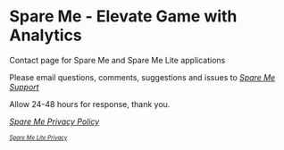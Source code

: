 # Spare Me - Elevate Game with Analytics

Contact page for Spare Me and Spare Me Lite applications

Please email questions, comments, suggestions and issues to <a href="mailto:SpareMeService@gmail.com"><i>Spare Me Support</i></a>

Allow 24-48 hours for response, thank you.

<p style="font-size:14px; "><a href="https://tsass123.github.io/spareme/smprivacy.html"><i>Spare Me Privacy Policy</i></a></p>

<p style="font-size:10px; "> <a href="https://tsass123.github.io/spareme/privacy.html"><i>Spare Me Lite Privacy</i></a></p>
